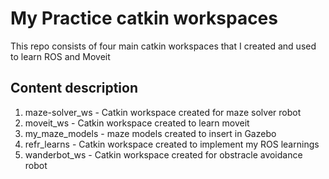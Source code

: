 # My Practice catkin workspaces
This repo consists of four main catkin workspaces that I created and used to learn ROS and Moveit
## Content description
1) maze-solver_ws - Catkin workspace created for maze solver robot
2) moveit_ws - Catkin workspace created to learn moveit
3) my_maze_models - maze models created to insert in Gazebo
4) refr_learns - Catkin workspace created to implement my ROS learnings
5) wanderbot_ws - Catkin workspace created for obstracle avoidance robot

